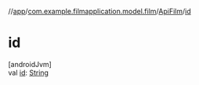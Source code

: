 //[app](../../../index.md)/[com.example.filmapplication.model.film](../index.md)/[ApiFilm](index.md)/[id](id.md)

# id

[androidJvm]\
val [id](id.md): [String](https://kotlinlang.org/api/latest/jvm/stdlib/kotlin/-string/index.html)
